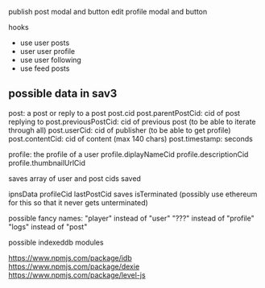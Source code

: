 publish post modal and button
edit profile modal and button

hooks
  - use user posts
  - user user profile
  - use user following
  - use feed posts
  



possible data in sav3
----
post: a post or reply to a post
post.cid
post.parentPostCid: cid of post replying to
post.previousPostCid: cid of previous post (to be able to iterate through all)
post.userCid: cid of publisher (to be able to get profile)
post.contentCid: cid of content (max 140 chars)
post.timestamp: seconds

profile: the profile of a user
profile.diplayNameCid
profile.descriptionCid
profile.thumbnailUrlCid

saves
array of user and post cids saved

ipnsData
profileCid
lastPostCid
saves
isTerminated (possibly use ethereum for this so that it never gets unterminated)

possible fancy names: 
"player" instead of "user"
"???" instead of "profile"
"logs" instead of "post"

possible indexeddb modules

https://www.npmjs.com/package/idb
https://www.npmjs.com/package/dexie
https://www.npmjs.com/package/level-js
